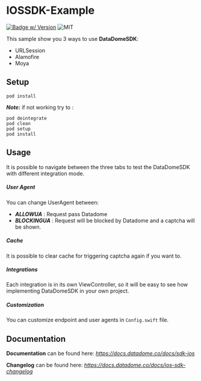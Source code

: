 # IOSSDK-Example

[![Badge w/ Version](https://cocoapod-badges.herokuapp.com/v/DataDomeSDK/badge.png)](https://datadome.co/)
![MIT](https://cocoapod-badges.herokuapp.com/l/NSStringMask/badge.png)

This sample show you 3 ways to use __DataDomeSDK__:
- URLSession
- Alamofire
- Moya


## Setup
```
pod install
```

**_Note:_** if not working try to :
```
pod deintegrate
pod clean
pod setup
pod install
```

## Usage

It is possible to navigate between the three tabs to test the DataDomeSDK with different integration mode.

##### User Agent
You can change UserAgent between:
- __*ALLOWUA*__ : Request pass Datadome
- __*BLOCKINGUA*__ : Request will be blocked by Datadome and a captcha will be shown.

##### Cache
It is possible to clear cache for triggering captcha again if you want to.

##### Integrations
Each integration is in its own ViewController, so it will be easy to see how implementing DataDomeSDK in your own project.

##### Customization
You can customize endpoint and user agents in `Config.swift` file.

## Documentation

__Documentation__ can be found here:
*https://docs.datadome.co/docs/sdk-ios*

__Changelog__ can be found here:
*https://docs.datadome.co/docs/ios-sdk-changelog*
